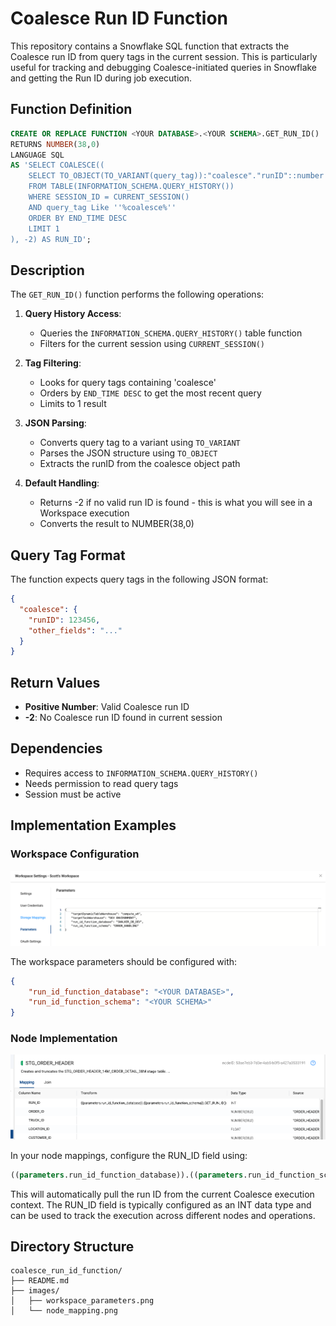 # Coalesce Run ID Function

This repository contains a Snowflake SQL function that extracts the Coalesce run ID from query tags in the current session. This is particularly useful for tracking and debugging Coalesce-initiated queries in Snowflake and getting the Run ID during job execution.

## Function Definition

```sql
CREATE OR REPLACE FUNCTION <YOUR DATABASE>.<YOUR SCHEMA>.GET_RUN_ID()
RETURNS NUMBER(38,0)
LANGUAGE SQL
AS 'SELECT COALESCE((
    SELECT TO_OBJECT(TO_VARIANT(query_tag)):"coalesce"."runID"::number
    FROM TABLE(INFORMATION_SCHEMA.QUERY_HISTORY())
    WHERE SESSION_ID = CURRENT_SESSION()
    AND query_tag Like ''%coalesce%''
    ORDER BY END_TIME DESC
    LIMIT 1
), -2) AS RUN_ID';
```

## Description

The `GET_RUN_ID()` function performs the following operations:

1. **Query History Access**: 
   - Queries the `INFORMATION_SCHEMA.QUERY_HISTORY()` table function
   - Filters for the current session using `CURRENT_SESSION()`

2. **Tag Filtering**:
   - Looks for query tags containing 'coalesce'
   - Orders by `END_TIME DESC` to get the most recent query
   - Limits to 1 result

3. **JSON Parsing**:
   - Converts query tag to a variant using `TO_VARIANT`
   - Parses the JSON structure using `TO_OBJECT`
   - Extracts the runID from the coalesce object path

4. **Default Handling**:
   - Returns -2 if no valid run ID is found - this is what you will see in a Workspace execution
   - Converts the result to NUMBER(38,0)

## Query Tag Format

The function expects query tags in the following JSON format:
```json
{
  "coalesce": {
    "runID": 123456,
    "other_fields": "..."
  }
}
```

## Return Values

- **Positive Number**: Valid Coalesce run ID
- **-2**: No Coalesce run ID found in current session

## Dependencies

- Requires access to `INFORMATION_SCHEMA.QUERY_HISTORY()`
- Needs permission to read query tags
- Session must be active

## Implementation Examples

### Workspace Configuration

![Workspace Parameters](./image-parameters.png)

The workspace parameters should be configured with:
```json
{
    "run_id_function_database": "<YOUR DATABASE>",
    "run_id_function_schema": "<YOUR SCHEMA>"
}
```

### Node Implementation

![Node Mapping](./image-node.png)

In your node mappings, configure the RUN_ID field using:
```sql
((parameters.run_id_function_database)).((parameters.run_id_function_schema)).GET_RUN_ID()
```

This will automatically pull the run ID from the current Coalesce execution context. The RUN_ID field is typically configured as an INT data type and can be used to track the execution across different nodes and operations.

## Directory Structure

```
coalesce_run_id_function/
├── README.md
├── images/
│   ├── workspace_parameters.png
│   └── node_mapping.png
```

